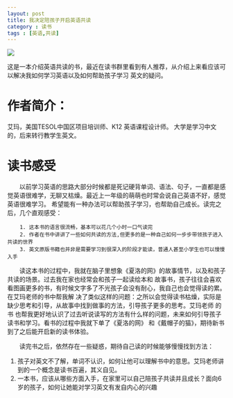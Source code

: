 ```yaml
---
layout: post
title: 我决定陪孩子开启英语共读
category : 读书
tags : [英语,共读]
---
```


![](/images/posts/english_read/english-read.jepg)

这是一本介绍英语共读的书，最近在读书群里看到有人推荐，从介绍上来看应该可以解决我如何学习英语以及如何帮助孩子学习
英文的疑问。

# 作者简介：
艾玛，美国TESOL中国区项目培训师、K12 英语课程设计师。 大学是学习中文的，后来转行教学生英文。

# 读书感受
　　以前学习英语的思路大部分时候都是死记硬背单词、语法、句子，一直都是感觉英语很难学，无聊又枯燥。最近上一年级的萌萌也时常会说自己英语不好，感觉英语很难学习。
希望能有一种办法可以帮助孩子学习，也帮助自己成长。读完之后，几个直观感受：
```commandline
    1. 这本书的语言很流畅，基本可以花几个小时一口气读完
    2. 作者在书中讲讲了一些如何共读的方法,但更多的是一种自己如何一步步带领孩子进入共读的世界
    3. 英文原版书籍也并非是需要学习到很深入的阶段才能读，普通人甚至小学生也可以慢慢入手
```
　　读这本书的过程中，我就在脑子里想象《夏洛的网》的故事情节，以及和孩子共读的场景。过去我在家也经常会和孩子一起读绘本和
故事书，孩子往往会喜欢看图画更多的书，有时候文字多了不光孩子会没有耐心，我自己也会觉得读的累。在艾玛老师的书中帮我解
决了类似这样的问题：之所以会觉得读书枯燥，实际是缺少思考和引导，从故事中找到做事的方法，引导孩子更多的思考。艾玛老师
的书 也帮我更好地认识了过去听说读写的方法有什么样的问题，未来如何引导孩子读书和学习。看书的过程中我就下单了《夏洛的网》
和《戴帽子的猫》，期待新书到了之后能开启新的读书体验。

　　读完书之后，依然存在一些疑惑，期待自己读的时候能够慢慢找到方法：
1. 孩子对英文不了解，单词不认识，如何让他可以理解书中的意思。艾玛老师讲到的一个概念是读书百遍，其义自见。
2. 一本书，应该从哪些方面入手，在家里可以自己陪孩子共读并且成长？面向6岁的孩子，如何让她能对学习英文有发自内心的兴趣
